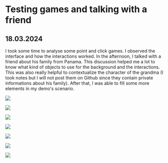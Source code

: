 # Testing games and talking with a friend

## 18.03.2024

I took some time to analyse some point and click games. I observed the interface and how the interactions worked. In the afternoon, I talked with a friend about his family from Panama. This discussion helped me a lot to know what kind of objects to use for the background and the interactions. This was also really helpful to contextualize the character of the grandma (I took notes but I will not post them on Github since they contain private informations about his family). After that, I was able to fill some more elements in my demo's scenario.

![](images/20240318/game_analysis1.jpeg)

![](images/20240318/game_analysis2.jpeg)

![](images/20240318/game_analysis3.jpeg)

![](images/20240318/game_analysis4.jpeg)

![](images/20240318/scenario1.png)

![](images/20240318/scenario2.png)

![](images/20240318/scenario3.png)
